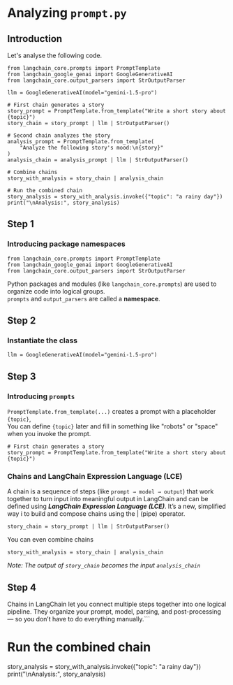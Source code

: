 # Analyzing  `prompt.py`
## Introduction
Let's analyse the following code.
```
from langchain_core.prompts import PromptTemplate
from langchain_google_genai import GoogleGenerativeAI
from langchain_core.output_parsers import StrOutputParser

llm = GoogleGenerativeAI(model="gemini-1.5-pro")

# First chain generates a story
story_prompt = PromptTemplate.from_template("Write a short story about {topic}")
story_chain = story_prompt | llm | StrOutputParser()

# Second chain analyzes the story
analysis_prompt = PromptTemplate.from_template(
    "Analyze the following story's mood:\n{story}"
)
analysis_chain = analysis_prompt | llm | StrOutputParser()

# Combine chains
story_with_analysis = story_chain | analysis_chain

# Run the combined chain
story_analysis = story_with_analysis.invoke({"topic": "a rainy day"})
print("\nAnalysis:", story_analysis)
```

## Step 1
###  Introducing package namespaces
```
from langchain_core.prompts import PromptTemplate
from langchain_google_genai import GoogleGenerativeAI
from langchain_core.output_parsers import StrOutputParser
```
Python packages and modules (like `langchain_core.prompts`) are used to organize code into logical groups.<br>
`prompts` and `output_parsers` are called a **namespace**.
## Step 2
### Instantiate the class
```
llm = GoogleGenerativeAI(model="gemini-1.5-pro")
```
## Step 3
###  Introducing `prompts`
`PromptTemplate.from_template(...)` creates a prompt with a placeholder `{topic}`, <br>
You can define `{topic}` later and fill in something like "robots" or "space" when you invoke the prompt.
```
# First chain generates a story
story_prompt = PromptTemplate.from_template("Write a short story about {topic}")
```
### Chains and LangChain Expression Language (LCE)
A chain is a sequence of steps (like `prompt → model → output`) that work together to turn input into meaningful output in LangChain and can be defined using _**LangChain Expression Language (LCE)**_. It’s a new, simplified way i to build and compose chains using the | (pipe) operator.
```
story_chain = story_prompt | llm | StrOutputParser()
```
You can even combine chains
```
story_with_analysis = story_chain | analysis_chain
```
_Note: The output of `story_chain` becomes the input `analysis_chain`_

## Step 4 
Chains in LangChain let you connect multiple steps together into one logical pipeline.
They organize your prompt, model, parsing, and post-processing — so you don’t have to do everything manually.```
# Run the combined chain
story_analysis = story_with_analysis.invoke({"topic": "a rainy day"})
print("\nAnalysis:", story_analysis)
```
